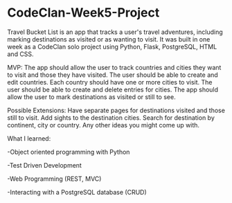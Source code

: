 # CodeClan-Week5-Project
Travel Bucket List is an app that tracks a user's travel adventures, including marking destinations as visited or as wanting to visit. It was built in one week as a CodeClan solo project using Python, Flask, PostgreSQL, HTML and CSS.

MVP:
The app should allow the user to track countries and cities they want to visit and those they have visited.
The user should be able to create and edit countries.
Each country should have one or more cities to visit.
The user should be able to create and delete entries for cities.
The app should allow the user to mark destinations as visited or still to see.

Possible Extensions:
Have separate pages for destinations visited and those still to visit.
Add sights to the destination cities.
Search for destination by continent, city or country.
Any other ideas you might come up with.

What I learned:

-Object oriented programming with Python

-Test Driven Development

-Web Programming (REST, MVC)

-Interacting with a PostgreSQL database (CRUD)
